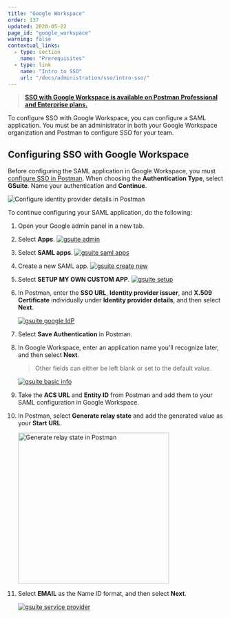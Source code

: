 ```yaml
---
title: "Google Workspace"
order: 137
updated: 2020-05-22
page_id: "google_workspace"
warning: false
contextual_links:
  - type: section
    name: "Prerequisites"
  - type: link
    name: "Intro to SSO"
    url: "/docs/administration/sso/intro-sso/"
---
```


> **[SSO with Google Workspace is available on Postman Professional and Enterprise plans.](https://www.postman.com/pricing)**

To configure SSO with Google Workspace, you can configure a SAML application. You must be an administrator in both your Google Workspace organization and Postman to configure SSO for your team.

## Configuring SSO with Google Workspace

Before configuring the SAML application in Google Workspace, you must [configure SSO in Postman](/docs/administration/sso/admin-sso/). When choosing the **Authentication Type**, select **GSuite**. Name your authentication and **Continue**.

<img alt="Configure identity provider details in Postman" src="https://assets.postman.com/postman-docs/configure-identity-provider-details-v9.14.jpg"/>

To continue configuring your SAML application, do the following:

1. Open your Google admin panel in a new tab.
1. Select **Apps**.
   [![gsuite admin](https://assets.postman.com/postman-docs/gsuite_admin.png)](https://assets.postman.com/postman-docs/gsuite_admin.png)

1. Select **SAML apps**.
   [![gsuite saml apps](https://assets.postman.com/postman-docs/gsuite_saml_apps.png)](https://assets.postman.com/postman-docs/gsuite_saml_apps.png)

1. Create a new SAML app.
   [![gsuite create new](https://assets.postman.com/postman-docs/gsuite_create_new.png)](https://assets.postman.com/postman-docs/gsuite_create_new.png)

1. Select **SETUP MY OWN CUSTOM APP**.
   [![gsuite setup](https://assets.postman.com/postman-docs/gsuite_setup.png)](https://assets.postman.com/postman-docs/gsuite_setup.png)

1. In Postman, enter the **SSO URL**, **Identity provider issuer**, and **X.509 Certificate** individually under **Identity provider details**, and then select **Next**.

   [![gsuite google IdP](https://assets.postman.com/postman-docs/gsuite_google_IdP.png)](https://assets.postman.com/postman-docs/gsuite_google_IdP.png)

1. Select **Save Authentication** in Postman.

1. In Google Workspace, enter an application name you'll recognize later, and then select **Next**.

    > Other fields can either be left blank or set to the default value.

   [![gsuite basic info](https://assets.postman.com/postman-docs/gsuite_basic_info.png)](https://assets.postman.com/postman-docs/gsuite_basic_info.png)

1. Take the **ACS URL** and **Entity ID** from Postman and add them to your SAML configuration in Google Workspace.

1. In Postman, select **Generate relay state** and add the generated value as your **Start URL**.

    <img alt="Generate relay state in Postman" src="https://assets.postman.com/postman-docs/generate-relay-state-v9.14.jpg" width="350px"/>

1. Select **EMAIL** as the Name ID format, and then select **Next**.

    [![gsuite service provider](https://assets.postman.com/postman-docs/gsuite_service_provider.png)](https://assets.postman.com/postman-docs/gsuite_service_provider.png)
